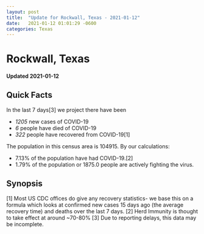 ```yaml
---
layout: post
title:  "Update for Rockwall, Texas - 2021-01-12"
date:   2021-01-12 01:01:29 -0600
categories: Texas
---
```


# Rockwall, Texas
#### Updated 2021-01-12

## Quick Facts

In the last 7 days[3] we project there have been
- *1205* new cases of COVID-19
- *6* people have died of COVID-19
- *322* people have recovered from COVID-19[1]

The population in this census area is 104915. By our calculations:
- 7.13% of the population have had COVID-19.[2]
- 1.79% of the population or 1875.0 people are actively fighting the virus.

## Synopsis




[1] Most US CDC offices do give any recovery statistics- we base this on a formula which looks at confirmed new cases
15 days ago (the average recovery time) and deaths over the last 7 days.
[2] Herd Immunity is thought to take effect at around ~70-80%
[3] Due to reporting delays, this data may be incomplete. 
    